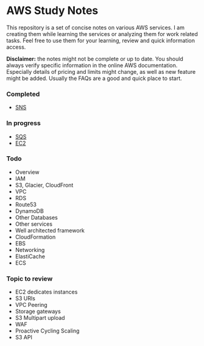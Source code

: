 # AWS Study Notes

This repository is a set of concise notes on various AWS services. I am creating
them while learning the services or analyzing them for work related tasks. Feel
free to use them for your learning, review and quick information access. 

**Disclaimer:** the notes might not be complete or up to date. You should always
verify specific information in the online AWS documentation. Especially details
of pricing and limits might change, as well as new feature might be added. 
Usually the FAQs are a good and quick place to start.

### Completed
* [SNS](SNS.md)

### In progress
* [SQS](SQS.md)
* [EC2](EC2.md)

### Todo
* Overview
* IAM
* S3, Glacier, CloudFront
* VPC
* RDS
* Route53
* DynamoDB
* Other Databases
* Other services
* Well architected framework
* CloudFormation
* EBS
* Networking
* ElastiCache
* ECS

### Topic to review
* EC2 dedicates instances
* S3 URls
* VPC Peering
* Storage gateways
* S3 Multipart upload
* WAF
* Proactive Cycling Scaling
* S3 API
